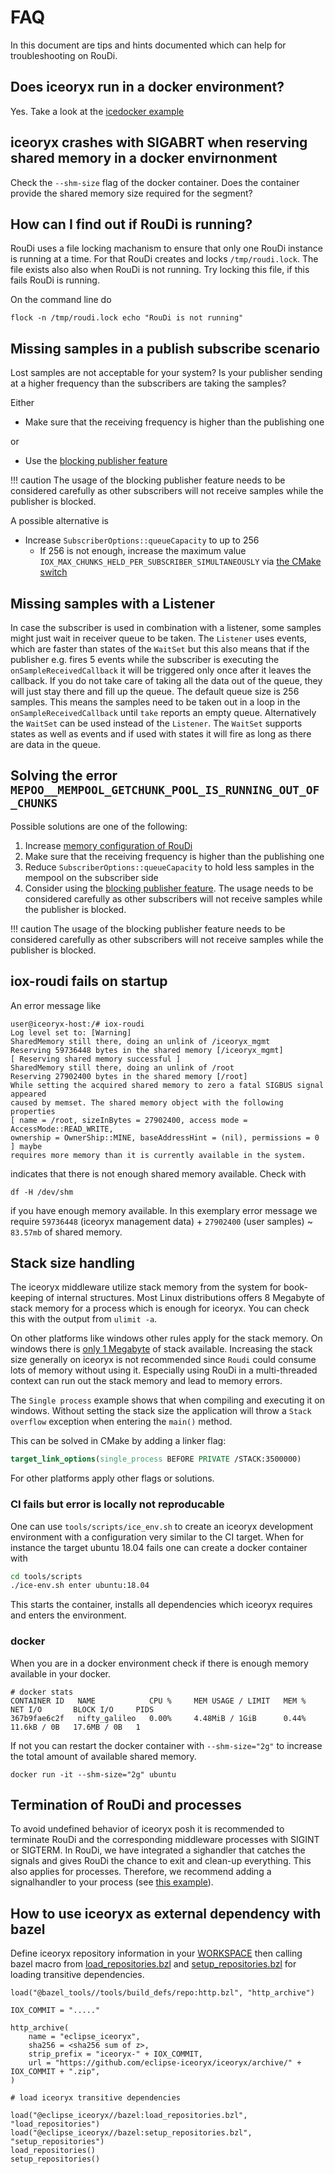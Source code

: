 # FAQ

In this document are tips and hints documented which can help for troubleshooting on RouDi.

## Does iceoryx run in a docker environment?

Yes. Take a look at the [icedocker example](../../iceoryx_examples/icedocker/)

## iceoryx crashes with SIGABRT when reserving shared memory in a docker envirnonment

Check the `--shm-size` flag of the docker container. Does the container provide the shared memory size required for the segment?

## How can I find out if RouDi is running?

RouDi uses a file locking machanism to ensure that only one RouDi instance is running at a time. For that RouDi
creates and locks `/tmp/roudi.lock`. The file exists also also when RouDi is not running. Try locking this file,
if this fails RouDi is running.

On the command line do

```console
flock -n /tmp/roudi.lock echo "RouDi is not running"
```

## Missing samples in a publish subscribe scenario

Lost samples are not acceptable for your system? Is your publisher sending at a higher frequency than the subscribers
are taking the samples?

Either

* Make sure that the receiving frequency is higher than the publishing one

or

* Use the [blocking publisher feature](../../iceoryx_examples/iceoptions/)

!!! caution
    The usage of the blocking publisher feature needs to be considered carefully as other subscribers will not receive
    samples while the publisher is blocked.

A possible alternative is

* Increase `SubscriberOptions::queueCapacity` to up to 256
  * If 256 is not enough, increase the maximum value `IOX_MAX_CHUNKS_HELD_PER_SUBSCRIBER_SIMULTANEOUSLY`
  via [the CMake switch](advanced/configuration-guide.md)

## Missing samples with a Listener

In case the subscriber is used in combination with a listener, some samples might just wait in receiver queue to be taken.
The `Listener` uses events, which are faster than states of the `WaitSet` but this also means that if the publisher e.g.
fires 5 events while the subscriber is executing the `onSampleReceivedCallback` it will be triggered only once after it
leaves the callback. If you do not take care of taking all the data out of the queue, they will just stay there and fill
up the queue. The default queue size is 256 samples. This means the samples need to be taken out in a loop in the
`onSampleReceivedCallback` until `take` reports an empty queue. Alternatively the `WaitSet` can be used instead of the `Listener`.
The `WaitSet` supports states as well as events and if used with states it will fire as long as there are data in the queue.

## Solving the error `MEPOO__MEMPOOL_GETCHUNK_POOL_IS_RUNNING_OUT_OF_CHUNKS`

Possible solutions are one of the following:

1. Increase [memory configuration of RouDi](advanced/configuration-guide.md)
1. Make sure that the receiving frequency is higher than the publishing one
1. Reduce `SubscriberOptions::queueCapacity` to hold less samples in the mempool on the subscriber side
1. Consider using the [blocking publisher feature](../../iceoryx_examples/iceoptions/). The usage needs to be
considered carefully as other subscribers will not receive samples while the publisher is blocked.

!!! caution
    The usage of the blocking publisher feature needs to be considered carefully as other subscribers will not receive
    samples while the publisher is blocked.

## iox-roudi fails on startup

An error message like

```console
user@iceoryx-host:/# iox-roudi
Log level set to: [Warning]
SharedMemory still there, doing an unlink of /iceoryx_mgmt
Reserving 59736448 bytes in the shared memory [/iceoryx_mgmt]
[ Reserving shared memory successful ]
SharedMemory still there, doing an unlink of /root
Reserving 27902400 bytes in the shared memory [/root]
While setting the acquired shared memory to zero a fatal SIGBUS signal appeared
caused by memset. The shared memory object with the following properties
[ name = /root, sizeInBytes = 27902400, access mode = AccessMode::READ_WRITE,
ownership = OwnerShip::MINE, baseAddressHint = (nil), permissions = 0 ] maybe
requires more memory than it is currently available in the system.
```

indicates that there is not enough shared memory available. Check with

```console
df -H /dev/shm
```

if you have enough memory available. In this exemplary error message we require
`59736448` (iceoryx management data) + `27902400` (user samples) ~ `83.57mb`
of shared memory.

## Stack size handling

The iceoryx middleware utilize stack memory from the system for book-keeping of
internal structures.
Most Linux distributions offers 8 Megabyte of stack memory for a process which is enough
for iceoryx. You can check this with the output from `ulimit -a`.

On other platforms like windows other rules apply for the stack memory.
On windows there is [only 1 Megabyte](https://docs.microsoft.com/en-us/cpp/build/reference/stack-stack-allocations?view=msvc-170) of stack available.
Increasing the stack size generally on iceoryx is not recommended since `Roudi`
could consume lots of memory without using it.
Especially using RouDi in a multi-threaded context can run out the stack memory and
lead to memory errors.

The `Single process` example shows that when compiling and executing it on windows.
Without setting the stack size the application will throw a `Stack overflow` exception
when entering the `main()` method.

This can be solved in CMake by adding a linker flag:

```cmake
target_link_options(single_process BEFORE PRIVATE /STACK:3500000)
```

For other platforms apply other flags or solutions.

### CI fails but error is locally not reproducable

One can use `tools/scripts/ice_env.sh` to create an iceoryx development environment
with a configuration very similar to the CI target.
When for instance the target ubuntu 18.04 fails one can create a docker container
with

```sh
cd tools/scripts
./ice-env.sh enter ubuntu:18.04
```

This starts the container, installs all dependencies which iceoryx requires and enters
the environment.

### docker

When you are in a docker environment check if there is enough memory available
in your docker.

```console
# docker stats
CONTAINER ID   NAME            CPU %     MEM USAGE / LIMIT   MEM %     NET I/O       BLOCK I/O     PIDS
367b9fae6c2f   nifty_galileo   0.00%     4.48MiB / 1GiB      0.44%     11.6kB / 0B   17.6MB / 0B   1
```

If not you can restart the docker container with `--shm-size="2g"` to increase
the total amount of available shared memory.

```console
docker run -it --shm-size="2g" ubuntu
```

## Termination of RouDi and processes

To avoid undefined behavior of iceoryx posh it is recommended to terminate RouDi and the corresponding middleware
processes with SIGINT or SIGTERM. In RouDi, we have integrated a sighandler that catches the signals and gives RouDi
the chance to exit and clean-up everything. This also applies for processes. Therefore, we recommend adding a signalhandler
to your process (see [this example](../../iceoryx_examples/icedelivery/iox_publisher_untyped.cpp)).

## How to use iceoryx as external dependency with bazel

Define iceoryx repository information in your [WORKSPACE](https://bazel.build/concepts/build-ref#workspace)
then calling bazel macro from [load_repositories.bzl](https://github.com/eclipse-iceoryx/iceoryx/blob/main/bazel/load_repositories.bzl)
and [setup_repositories.bzl](https://github.com/eclipse-iceoryx/iceoryx/blob/main/bazel/setup_repositories.bzl) for loading transitive dependencies.

```
load("@bazel_tools//tools/build_defs/repo:http.bzl", "http_archive")

IOX_COMMIT = "....."

http_archive(
    name = "eclipse_iceoryx",
    sha256 = <sha256 sum of z>,
    strip_prefix = "iceoryx-" + IOX_COMMIT,
    url = "https://github.com/eclipse-iceoryx/iceoryx/archive/" + IOX_COMMIT + ".zip",
)

# load iceoryx transitive dependencies

load("@eclipse_iceoryx//bazel:load_repositories.bzl", "load_repositories")
load("@eclipse_iceoryx//bazel:setup_repositories.bzl", "setup_repositories")
load_repositories()
setup_repositories()

```
